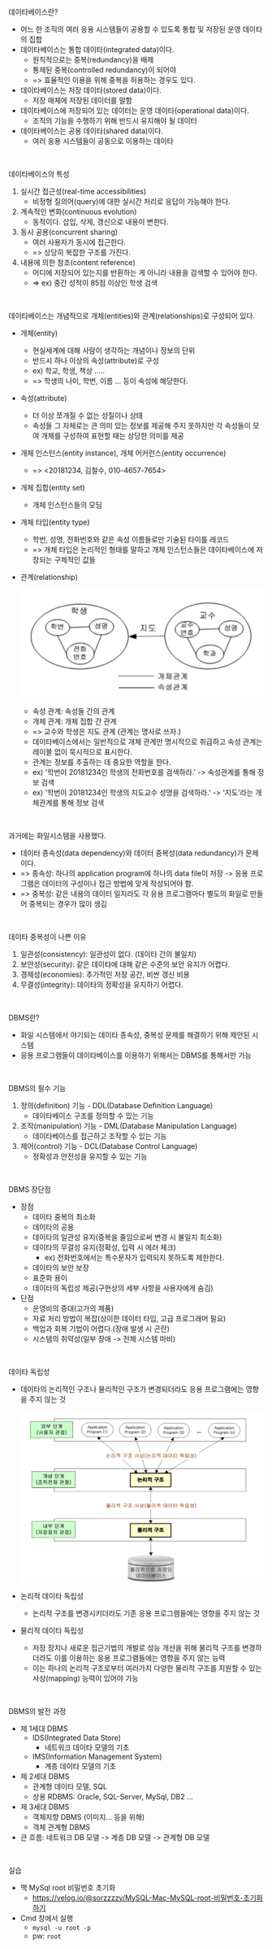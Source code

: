 데이타베이스란?

- 어느 한 조직의 여러 응용 시스템들이 공용할 수 있도록 통합 및 저장된 운영 데이타의 집합
- 데이타베이스는 통합 데이타(integrated data)이다.
  - 원칙적으로는 중복(redundancy)을 배제
  - 통제된 중복(controlled redundancy)이 되어야
  - => 효율적인 이용을 위해 중복을 허용하는 경우도 있다.
- 데이타베이스는 저장 데이타(stored data)이다.
  - 저장 매체에 저장된 데이터를 말함
- 데이타베이스에 저장되어 있는 데이터는 운영 데이타(operational data)이다.
  - 조직의 기능을 수행하기 위해 반드시 유지해야 될 데이터
- 데이타베이스는 공용 데이타(shared data)이다.
  - 여러 응용 시스템들이 공동으로 이용하는 데이타

<br>

데이타베이스의 특성

1. 실시간 접근성(real-time accessibilities)
   - 비정형 질의어(query)에 대한 실시간 처리로 응답이 가능해야 한다.
2. 계속적인 변화(continuous evolution)
   - 동적이다. 삽입, 삭제, 갱신으로 내용이 변한다.
3. 동시 공용(concurrent sharing)
   - 여러 사용자가 동시에 접근한다.
   - => 상당히 복잡한 구조를 가진다.
4. 내용에 의한 참조(content reference)
   - 어디에 저장되어 있는지를 반환하는 게 아니라 내용을 검색할 수 있어야 한다.
   - => ex) 중간 성적이 85점 이상인 학생 검색

<br>

데이타베이스는 개념적으로 개체(entities)와 관계(relationships)로 구성되어 있다.

- 개체(entity)

  - 현실세계에 대해 사람이 생각하는 개념이나 정보의 단위
  - 반드시 하나 이상의 속성(attribute)로 구성
  - ex) 학교, 학생, 책상 .....
  - => 학생의 나이, 학번, 이름 ... 등이 속성에 해당한다.

- 속성(attribute)

  - 더 이상 쪼개질 수 없는 성질이나 상태
  - 속성들 그 자체로는 큰 의미 있는 정보를 제공해 주지 못하지만 각 속성들이 모여 개체를 구성하여 표현할 때는 상당한 의미를 제공

- 개체 인스턴스(entity instance), 개체 어커런스(entity occurrence)

  - => <20181234, 김철수, 010-4657-7654> 

- 개체 집합(entity set)

  - 개체 인스턴스들의 모딤

- 개체 타입(entity type)

  - 학번, 성명, 전화번호와 같은 속성 이름들로만 기술된 타이틀 레코드
  - => 개체 타입은 논리적인 형태를 말하고 개체 인스턴스들은 데이타베이스에 저장되는 구체적인 값들

- 관계(relationship)

  ![1](image.assets/1.jpeg)

  - 속성 관계: 속성들 간의 관계
  - 개체 관계: 개체 집합 간 관계
  - => 교수와 학생은 지도 관계 (관계는 명사로 쓰자.)
  - 데이타베이스에서는 일반적으로 개체 관계만 명시적으로 취급하고 속성 관계는 레이블 없이 묵시적으로 표시한다.
  - 관계는 정보를 추출하는 데 중요한 역할을 한다.
  - ex) '학번이 20181234인 학생의 전화번호를 검색하라.' -> 속성관계를 통해 정보 검색
  - ex) '학번이 20181234인 학생의 지도교수 성명을 검색하라.' -> '지도'라는 개체관계를 통해 정보 검색

<br>

과거에는 화일시스템을 사용했다.

- 데이터 종속성(data dependency)와 데이터 중복성(data redundancy)가 문제이다.
- => 종속성: 하나의 application program에 하나의 data file이 저장 -> 응용 프로그램은 데이터의 구성이나 접근 방법에 맞게 작성되어야 함. 
- => 중복성: 같은 내용의 데이터 일지라도 각 응용 프로그램마다 별도의 화일로 만들어 중복되는 경우가 많이 생김

<br>

데이타 중복성이 나쁜 이유

1. 일관성(consistency): 일관성이 없다. (데이타 간의 불일치)
2. 보안성(security): 같은 데이타에 대해 같은 수준의 보안 유지가 어렵다.
3. 경제성(economies): 추가적인 저장 공간, 비싼 갱신 비용
4. 무결성(integrity): 데이타의 정확성을 유지하기 어렵다.

<br>

DBMS란?

- 화일 시스템에서 야기되는 데이타 종속성, 중복성 문제를 해결하기 위해 제안된 시스템
- 응용 프로그램들이 데이타베이스를 이용하기 위해서는 DBMS를 통해서만 가능

<br>

DBMS의 필수 기능

1. 정의(definition) 기능 - DDL(Database Definition Language)
   - 데이타베이스 구조를 정의할 수 있는 기능
2. 조작(manipulation) 기능 - DML(Database Manipulation Language)
   - 데이타베이스를 접근하고 조작할 수 있는 기능
3. 제어(control) 기능 - DCL(Database Control Language)
   - 정확성과 안전성을 유지할 수 있는 기능

<br>

DBMS 장단점

- 장점
  - 데이타 중복의 최소화
  - 데이타의 공용
  - 데이타의 일관성 유지(중복을 줄임으로써 변경 시 불일치 최소화)
  - 데이타의 무결성 유지(정확성, 입력 시 에러 체크)
    - ex) 전화번호에서는 특수문자가 입력되지 못하도록 제한한다.
  - 데이타의 보안 보장
  - 표준화 용이
  - 데이타의 독립성 제공(구현상의 세부 사항을 사용자에게 숨김)
- 단점
  - 운영비의 증대(고가의 제품)
  - 자료 처리 방법이 복잡(상이한 데이터 타입, 고급 프로그래머 필요)
  - 백업과 회복 기법이 어렵다.(장애 발생 시 곤란)
  - 시스템의 취약성(일부 장애 -> 전체 시스템 마비)

<br>

데이타 독립성

- 데이타의 논리적인 구조나 물리적인 구조가 변경되더라도 응용 프로그램에는 영향을 주지 않는 것

  ![2](image.assets/2.jpeg)

- 논리적 데이타 독립성

  - 논리적 구조를 변경시키더라도 기존 응용 프로그램들에는 영향을 주지 않는 것

- 물리적 데이타 독립성

  - 저장 장치나 새로운 접근기법의 개발로 성능 개선을 위해 물리적 구조를 변경하더라도 이를 이용하는 응용 프로그램들에는 영향을 주지 않는 능력
  - 이는 하나의 논리적 구조로부터 여러가지 다양한 물리적 구조를 지원할 수 있는 사상(mapping) 능력이 있어야 가능

<br>

DBMS의 발전 과정

- 제 1세대 DBMS
  - IDS(Integrated Data Store)
    - 네트워크 데이타 모델의 기초
  - IMS(Information Management System)
    - 계층 데이타 모델의 기초
- 제 2세대 DBMS
  - 관계형 데이타 모델, SQL
  - 상용 RDBMS: Oracle, SQL-Server, MySql, DB2 ...
- 제 3세대 DBMS
  - 객체지향 DBMS (이미지... 등을 위해)
  - 객체 관계형 DBMS
- 큰 흐름: 네트워크 DB 모델 -> 계층 DB 모델 -> 관계형 DB 모델

<br>

실습

- 맥 MySql root 비밀번호 초기화
  - https://velog.io/@sorzzzzy/MySQL-Mac-MySQL-root-비밀번호-초기화하기
- Cmd 창에서 실행
  - `mysql -u root -p`
  - pw: `root`